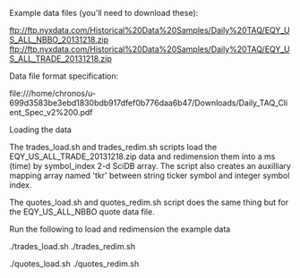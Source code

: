 Example data files (you'll need to download these):

ftp://ftp.nyxdata.com/Historical%20Data%20Samples/Daily%20TAQ/EQY_US_ALL_NBBO_20131218.zip
ftp://ftp.nyxdata.com/Historical%20Data%20Samples/Daily%20TAQ/EQY_US_ALL_TRADE_20131218.zip

Data file format specification:

file:///home/chronos/u-699d3583be3ebd1830bdb917dfef0b776daa6b47/Downloads/Daily_TAQ_Client_Spec_v2%200.pdf



Loading the data

The trades_load.sh and trades_redim.sh scripts load the
EQY_US_ALL_TRADE_20131218.zip data and redimension them into a ms (time) by
symbol_index 2-d SciDB array. The script also creates an auxilliary mapping
array named 'tkr' between string ticker symbol and integer symbol index.

The quotes_load.sh and quotes_redim.sh script does the same thing but for the
EQY_US_ALL_NBBO quote data file.


Run the following to load and redimension the example data

./trades_load.sh
./trades_redim.sh

./quotes_load.sh
./quotes_redim.sh

